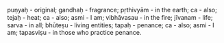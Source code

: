 puṇyaḥ - original; gandhaḥ - fragrance; pṛthivyām - in the earth; ca - also; tejaḥ - heat; ca - also; asmi - I am; vibhāvasau - in the ﬁre; jīvanam - life; sarva - in all; bhūteṣu - living entities; tapaḥ - penance; ca - also; asmi - I am; tapasviṣu - in those who practice penance.
